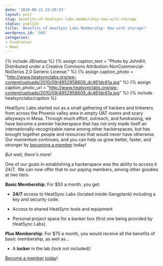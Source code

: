 ```yaml
---
date: '2010-09-21 22:39:33'
layout: post
slug: benefits-of-heatsync-labs-membership-now-with-storage
status: publish
title: 'Benefits of HeatSync Labs Membership: Now with storage!'
wordpress_id: '945'
categories:
- Fundraiser
- News
---
```


{% include JB/setup %}
{% assign caption_text = "Photo by JohnKit. Distributed under a Creative Commons Attribution-NonCommercial-NoDerivs 2.0 Generic License." %}
{% assign caption_photo = "http://www.heatsynclabs.org/wp-content/uploads/2010/09/4952958609_dc461dc61a.jpg" %}
{% assign caption_photo_url = "http://www.heatsynclabs.org/wp-content/uploads/2010/09/4952958609_dc461dc61a.jpg" %}
{% include heatsynclabs/caption %}

HeatSync Labs started out as a small gathering of hackers and tinkerers from across the Phoenix valley area in empty UAT rooms and scary alleyways in Mesa. Through much effort, outreach, and fundraising, we have become a premier hackerspace that has not only made itself an internationally-recognizable name among other hackerspaces, but has brought together people and resources that would never have otherwise.  Our momentum continues, and you can help us grow better, faster, and stronger by [becoming a member](http://www.heatsynclabs.org/get-involved/membership/) today!

_But wait, there's more!_

One of our goals in establishing a hackerspace was the ability to access it 24/7.  We can now offer that to our paying members, among other goodies at two tiers:

**Basic Membership**: For $50 a month, you get:



	
  * **24/7** access to HeatSync Labs (located inside Gangplank) including a key and security code.

	
  * Access to shared HeatSync tools and equipment

	
  * Personal project space for a banker box (first one being provided by HeatSync Labs).


**Plus Membership**: For $75 a month, you would receive all the benefits of basic membership, as well as...



	
  * A **locker** in the lab (lock not included)!


[Become a member today](http://www.heatsynclabs.org/get-involved/membership/)!
